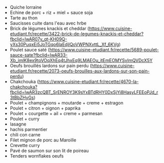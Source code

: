- Quiche lorraine
- Echine de porc + riz + miel + sauce soja
- Tarte au thon
- Saucisses cuite dans l'eau avec hrbe
- Brick de légumes knackis et cheddar (https://www.cuisine-etudiant.fr/recette/3422-brick-de-legumes-knackis-et-cheddar?fbclid=IwAR07v_qt-KH09Q-yXs30PuqxEi5JoTGqo6laEdjlQoVWPNXvttL_Xf_6KVg)
- Poulet sauce saté (https://www.cuisine-etudiant.fr/recette/5689-poulet-sauce-sate?fbclid=IwAR33-Xb_imlK8ex9toVOqXhEq4tJhxEq9LMAEOu_itEmEOMYSvImQVDcX5Y
- Oeufs brouillés lardons sur pain perdu (https://www.cuisine-etudiant.fr/recette/2073-oeufs-brouilles-aux-lardons-sur-son-pain-perdu)
- Chakchouka (https://www.cuisine-etudiant.fr/recette/4670-la-chakchouka?fbclid=IwAR3zcQBT_SrENROY3K9sYxBTdRHY0DxSjYi8HasyLFEEoPJd_r3tBbZHyGs)
- Poulet + champignons + moutarde + creme + estragon
- Poulet + citron + oignon + paprika
- Poulet + courgette + ail + creme + parmesan
- Poulet + curry
- lasagne
- hachis parmentier
- chili con carne
- Filet mignon de porc au Maroille
- Crevette curry
- Pavé de saumon sur son lit de poireau
- Tenders wornflakes oeufs